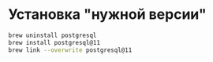 # Установка "нужной версии"

```bash
brew uninstall postgresql
brew install postgresql@11
brew link --overwrite postgresql@11
```
